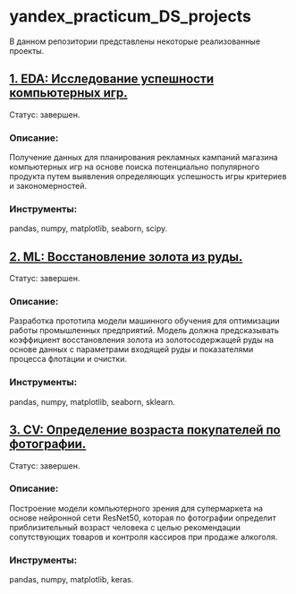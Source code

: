 # yandex_practicum_DS_projects
В данном репозитории представлены некоторые реализованные проекты.

## [1. EDA: Исследование успешности компьютерных игр.](https://github.com/Lvsnv/Portfolio/tree/main/EDA_games)

Статус: завершен.

### Описание:
Получение данных для планирования рекламных кампаний магазина компьютерных игр на основе поиска потенциально популярного продукта путем выявления определяющих успешность игры критериев и закономерностей.

### Инструменты:
pandas, numpy, matplotlib, seaborn, scipy.

## [2. ML: Восстановление золота из руды.](https://github.com/Lvsnv/Portfolio/tree/main/ML_gold_recovery)

Статус: завершен.

### Описание:
Разработка прототипа модели машинного обучения для оптимизации работы промышленных предприятий. Модель должна предсказывать коэффициент восстановления золота из золотосодержащей руды на основе данных с параметрами входящей руды и показателями процесса флотации и очистки.

### Инструменты:
pandas, numpy, matplotlib, seaborn, sklearn.

## [3. CV: Определение возраста покупателей по фотографии.](https://github.com/Lvsnv/Portfolio/tree/main/CV_customers_age)

Статус: завершен.

### Описание:
Построение модели компьютерного зрения для супермаркета на основе нейронной сети ResNet50, которая по фотографии определит приблизительный возраст человека с целью рекомендации сопутствующих товаров и контроля кассиров при продаже алкоголя.

### Инструменты:
pandas, numpy, matplotlib, keras.
